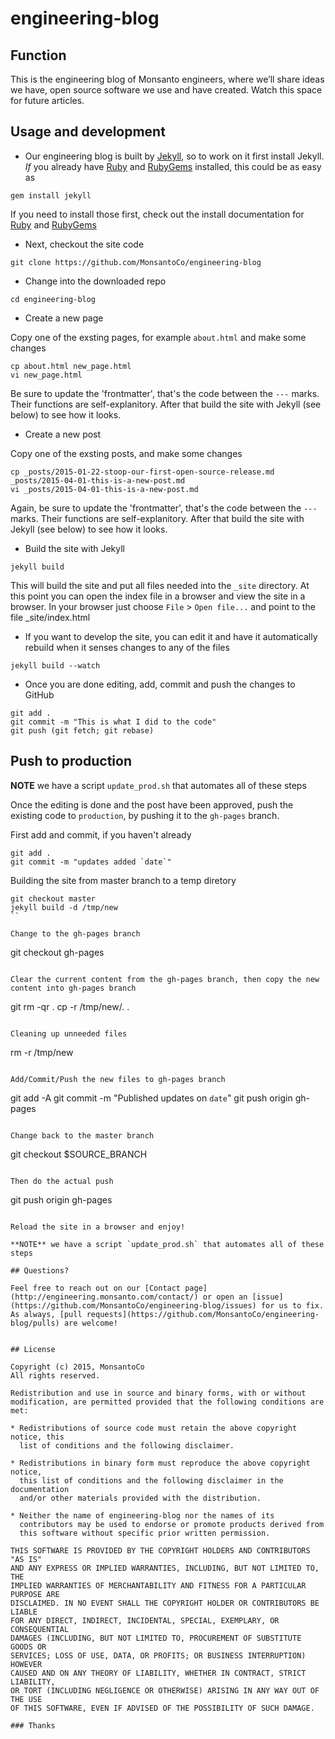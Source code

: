 # engineering-blog

## Function

This is the engineering blog of Monsanto engineers, where we’ll share ideas we have, open source software we use and have created. Watch this space for future articles.

## Usage and development

* Our engineering blog is built by [Jekyll](http://jekyllrb.com/), so to work on it first install Jekyll. *If* you already have [Ruby](https://www.ruby-lang.org/) and [RubyGems](https://rubygems.org/) installed, this could be as easy as

```
gem install jekyll
```

If you need to install those first, check out the install documentation for [Ruby](http://jekyllrb.com/docs/installation/) and [RubyGems](https://rubygems.org/pages/download)

* Next, checkout the site code

```
git clone https://github.com/MonsantoCo/engineering-blog
```

* Change into the downloaded repo

```
cd engineering-blog
```

* Create a new page

Copy one of the exsting pages, for example `about.html` and make some changes

```
cp about.html new_page.html
vi new_page.html
```

Be sure to update the 'frontmatter', that's the code between the `---` marks. Their functions are self-explanitory. After that build the site with Jekyll (see below) to see how it looks.

* Create a new post

Copy one of the exsting posts, and make some changes

```
cp _posts/2015-01-22-stoop-our-first-open-source-release.md _posts/2015-04-01-this-is-a-new-post.md
vi _posts/2015-04-01-this-is-a-new-post.md
```

Again, be sure to update the 'frontmatter', that's the code between the `---` marks. Their functions are self-explanitory. After that build the site with Jekyll (see below) to see how it looks.

* Build the site with Jekyll

```
jekyll build
```

This will build the site and put all files needed into the `_site` directory. At this point you can open the index file in a browser and view the site in a browser. In your browser just choose `File` > `Open file...` and point to the file _site/index.html

* If you want to develop the site, you can edit it and have it automatically rebuild when it senses changes to any of the files

```
jekyll build --watch
```

* Once you are done editing, add, commit and push the changes to GitHub

```
git add .
git commit -m "This is what I did to the code"
git push (git fetch; git rebase)
```

## Push to production

**NOTE** we have a script `update_prod.sh` that automates all of these steps

Once the editing is done and the post have been approved, push the existing code to `production`, by pushing it to the `gh-pages` branch.

First add and commit, if you haven't already
```
git add .
git commit -m "updates added `date`"
```

Building the site from master branch to a temp diretory

```
git checkout master
jekyll build -d /tmp/new
``

Change to the gh-pages branch

```
git checkout gh-pages
```

Clear the current content from the gh-pages branch, then copy the new content into gh-pages branch

```
git rm -qr .
cp -r /tmp/new/. .
```

Cleaning up unneeded files

```
rm -r /tmp/new
```

Add/Commit/Push the new files to gh-pages branch

```
git add -A
git commit -m "Published updates on `date`"
git push origin gh-pages
```

Change back to the master branch

```
git checkout $SOURCE_BRANCH
```

Then do the actual push

```
git push origin gh-pages
```

Reload the site in a browser and enjoy!

**NOTE** we have a script `update_prod.sh` that automates all of these steps

## Questions?

Feel free to reach out on our [Contact page](http://engineering.monsanto.com/contact/) or open an [issue](https://github.com/MonsantoCo/engineering-blog/issues) for us to fix. As always, [pull requests](https://github.com/MonsantoCo/engineering-blog/pulls) are welcome!


## License

Copyright (c) 2015, MonsantoCo
All rights reserved.

Redistribution and use in source and binary forms, with or without
modification, are permitted provided that the following conditions are met:

* Redistributions of source code must retain the above copyright notice, this
  list of conditions and the following disclaimer.

* Redistributions in binary form must reproduce the above copyright notice,
  this list of conditions and the following disclaimer in the documentation
  and/or other materials provided with the distribution.

* Neither the name of engineering-blog nor the names of its
  contributors may be used to endorse or promote products derived from
  this software without specific prior written permission.

THIS SOFTWARE IS PROVIDED BY THE COPYRIGHT HOLDERS AND CONTRIBUTORS "AS IS"
AND ANY EXPRESS OR IMPLIED WARRANTIES, INCLUDING, BUT NOT LIMITED TO, THE
IMPLIED WARRANTIES OF MERCHANTABILITY AND FITNESS FOR A PARTICULAR PURPOSE ARE
DISCLAIMED. IN NO EVENT SHALL THE COPYRIGHT HOLDER OR CONTRIBUTORS BE LIABLE
FOR ANY DIRECT, INDIRECT, INCIDENTAL, SPECIAL, EXEMPLARY, OR CONSEQUENTIAL
DAMAGES (INCLUDING, BUT NOT LIMITED TO, PROCUREMENT OF SUBSTITUTE GOODS OR
SERVICES; LOSS OF USE, DATA, OR PROFITS; OR BUSINESS INTERRUPTION) HOWEVER
CAUSED AND ON ANY THEORY OF LIABILITY, WHETHER IN CONTRACT, STRICT LIABILITY,
OR TORT (INCLUDING NEGLIGENCE OR OTHERWISE) ARISING IN ANY WAY OUT OF THE USE
OF THIS SOFTWARE, EVEN IF ADVISED OF THE POSSIBILITY OF SUCH DAMAGE.

### Thanks
